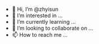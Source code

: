 - 👋 Hi, I’m @zhyisun
- 👀 I’m interested in ...
- 🌱 I’m currently learning ...
- 💞️ I’m looking to collaborate on ...
- 📫 How to reach me ...

<!---
zhyisun/zhyisun is a ✨ special ✨ repository because its `README.md` (this file) appears on your GitHub profile.
You can click the Preview link to take a look at your changes.
--->
